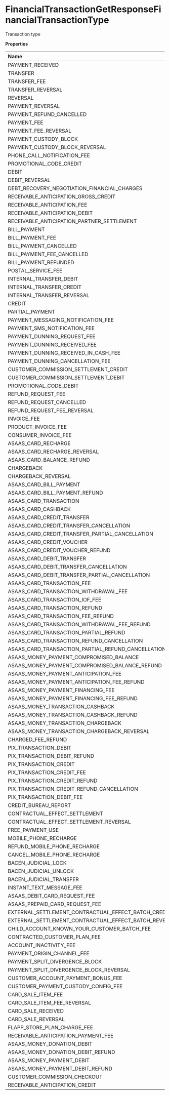 # FinancialTransactionGetResponseFinancialTransactionType

Transaction type

**Properties**

| Name                                                  | Type   | Required | Description                                             |
| :---------------------------------------------------- | :----- | :------- | :------------------------------------------------------ |
| PAYMENT_RECEIVED                                      | String | ✅       | "PAYMENT_RECEIVED"                                      |
| TRANSFER                                              | String | ✅       | "TRANSFER"                                              |
| TRANSFER_FEE                                          | String | ✅       | "TRANSFER_FEE"                                          |
| TRANSFER_REVERSAL                                     | String | ✅       | "TRANSFER_REVERSAL"                                     |
| REVERSAL                                              | String | ✅       | "REVERSAL"                                              |
| PAYMENT_REVERSAL                                      | String | ✅       | "PAYMENT_REVERSAL"                                      |
| PAYMENT_REFUND_CANCELLED                              | String | ✅       | "PAYMENT_REFUND_CANCELLED"                              |
| PAYMENT_FEE                                           | String | ✅       | "PAYMENT_FEE"                                           |
| PAYMENT_FEE_REVERSAL                                  | String | ✅       | "PAYMENT_FEE_REVERSAL"                                  |
| PAYMENT_CUSTODY_BLOCK                                 | String | ✅       | "PAYMENT_CUSTODY_BLOCK"                                 |
| PAYMENT_CUSTODY_BLOCK_REVERSAL                        | String | ✅       | "PAYMENT_CUSTODY_BLOCK_REVERSAL"                        |
| PHONE_CALL_NOTIFICATION_FEE                           | String | ✅       | "PHONE_CALL_NOTIFICATION_FEE"                           |
| PROMOTIONAL_CODE_CREDIT                               | String | ✅       | "PROMOTIONAL_CODE_CREDIT"                               |
| DEBIT                                                 | String | ✅       | "DEBIT"                                                 |
| DEBIT_REVERSAL                                        | String | ✅       | "DEBIT_REVERSAL"                                        |
| DEBT_RECOVERY_NEGOTIATION_FINANCIAL_CHARGES           | String | ✅       | "DEBT_RECOVERY_NEGOTIATION_FINANCIAL_CHARGES"           |
| RECEIVABLE_ANTICIPATION_GROSS_CREDIT                  | String | ✅       | "RECEIVABLE_ANTICIPATION_GROSS_CREDIT"                  |
| RECEIVABLE_ANTICIPATION_FEE                           | String | ✅       | "RECEIVABLE_ANTICIPATION_FEE"                           |
| RECEIVABLE_ANTICIPATION_DEBIT                         | String | ✅       | "RECEIVABLE_ANTICIPATION_DEBIT"                         |
| RECEIVABLE_ANTICIPATION_PARTNER_SETTLEMENT            | String | ✅       | "RECEIVABLE_ANTICIPATION_PARTNER_SETTLEMENT"            |
| BILL_PAYMENT                                          | String | ✅       | "BILL_PAYMENT"                                          |
| BILL_PAYMENT_FEE                                      | String | ✅       | "BILL_PAYMENT_FEE"                                      |
| BILL_PAYMENT_CANCELLED                                | String | ✅       | "BILL_PAYMENT_CANCELLED"                                |
| BILL_PAYMENT_FEE_CANCELLED                            | String | ✅       | "BILL_PAYMENT_FEE_CANCELLED"                            |
| BILL_PAYMENT_REFUNDED                                 | String | ✅       | "BILL_PAYMENT_REFUNDED"                                 |
| POSTAL_SERVICE_FEE                                    | String | ✅       | "POSTAL_SERVICE_FEE"                                    |
| INTERNAL_TRANSFER_DEBIT                               | String | ✅       | "INTERNAL_TRANSFER_DEBIT"                               |
| INTERNAL_TRANSFER_CREDIT                              | String | ✅       | "INTERNAL_TRANSFER_CREDIT"                              |
| INTERNAL_TRANSFER_REVERSAL                            | String | ✅       | "INTERNAL_TRANSFER_REVERSAL"                            |
| CREDIT                                                | String | ✅       | "CREDIT"                                                |
| PARTIAL_PAYMENT                                       | String | ✅       | "PARTIAL_PAYMENT"                                       |
| PAYMENT_MESSAGING_NOTIFICATION_FEE                    | String | ✅       | "PAYMENT_MESSAGING_NOTIFICATION_FEE"                    |
| PAYMENT_SMS_NOTIFICATION_FEE                          | String | ✅       | "PAYMENT_SMS_NOTIFICATION_FEE"                          |
| PAYMENT_DUNNING_REQUEST_FEE                           | String | ✅       | "PAYMENT_DUNNING_REQUEST_FEE"                           |
| PAYMENT_DUNNING_RECEIVED_FEE                          | String | ✅       | "PAYMENT_DUNNING_RECEIVED_FEE"                          |
| PAYMENT_DUNNING_RECEIVED_IN_CASH_FEE                  | String | ✅       | "PAYMENT_DUNNING_RECEIVED_IN_CASH_FEE"                  |
| PAYMENT_DUNNING_CANCELLATION_FEE                      | String | ✅       | "PAYMENT_DUNNING_CANCELLATION_FEE"                      |
| CUSTOMER_COMMISSION_SETTLEMENT_CREDIT                 | String | ✅       | "CUSTOMER_COMMISSION_SETTLEMENT_CREDIT"                 |
| CUSTOMER_COMMISSION_SETTLEMENT_DEBIT                  | String | ✅       | "CUSTOMER_COMMISSION_SETTLEMENT_DEBIT"                  |
| PROMOTIONAL_CODE_DEBIT                                | String | ✅       | "PROMOTIONAL_CODE_DEBIT"                                |
| REFUND_REQUEST_FEE                                    | String | ✅       | "REFUND_REQUEST_FEE"                                    |
| REFUND_REQUEST_CANCELLED                              | String | ✅       | "REFUND_REQUEST_CANCELLED"                              |
| REFUND_REQUEST_FEE_REVERSAL                           | String | ✅       | "REFUND_REQUEST_FEE_REVERSAL"                           |
| INVOICE_FEE                                           | String | ✅       | "INVOICE_FEE"                                           |
| PRODUCT_INVOICE_FEE                                   | String | ✅       | "PRODUCT_INVOICE_FEE"                                   |
| CONSUMER_INVOICE_FEE                                  | String | ✅       | "CONSUMER_INVOICE_FEE"                                  |
| ASAAS_CARD_RECHARGE                                   | String | ✅       | "ASAAS_CARD_RECHARGE"                                   |
| ASAAS_CARD_RECHARGE_REVERSAL                          | String | ✅       | "ASAAS_CARD_RECHARGE_REVERSAL"                          |
| ASAAS_CARD_BALANCE_REFUND                             | String | ✅       | "ASAAS_CARD_BALANCE_REFUND"                             |
| CHARGEBACK                                            | String | ✅       | "CHARGEBACK"                                            |
| CHARGEBACK_REVERSAL                                   | String | ✅       | "CHARGEBACK_REVERSAL"                                   |
| ASAAS_CARD_BILL_PAYMENT                               | String | ✅       | "ASAAS_CARD_BILL_PAYMENT"                               |
| ASAAS_CARD_BILL_PAYMENT_REFUND                        | String | ✅       | "ASAAS_CARD_BILL_PAYMENT_REFUND"                        |
| ASAAS_CARD_TRANSACTION                                | String | ✅       | "ASAAS_CARD_TRANSACTION"                                |
| ASAAS_CARD_CASHBACK                                   | String | ✅       | "ASAAS_CARD_CASHBACK"                                   |
| ASAAS_CARD_CREDIT_TRANSFER                            | String | ✅       | "ASAAS_CARD_CREDIT_TRANSFER"                            |
| ASAAS_CARD_CREDIT_TRANSFER_CANCELLATION               | String | ✅       | "ASAAS_CARD_CREDIT_TRANSFER_CANCELLATION"               |
| ASAAS_CARD_CREDIT_TRANSFER_PARTIAL_CANCELLATION       | String | ✅       | "ASAAS_CARD_CREDIT_TRANSFER_PARTIAL_CANCELLATION"       |
| ASAAS_CARD_CREDIT_VOUCHER                             | String | ✅       | "ASAAS_CARD_CREDIT_VOUCHER"                             |
| ASAAS_CARD_CREDIT_VOUCHER_REFUND                      | String | ✅       | "ASAAS_CARD_CREDIT_VOUCHER_REFUND"                      |
| ASAAS_CARD_DEBIT_TRANSFER                             | String | ✅       | "ASAAS_CARD_DEBIT_TRANSFER"                             |
| ASAAS_CARD_DEBIT_TRANSFER_CANCELLATION                | String | ✅       | "ASAAS_CARD_DEBIT_TRANSFER_CANCELLATION"                |
| ASAAS_CARD_DEBIT_TRANSFER_PARTIAL_CANCELLATION        | String | ✅       | "ASAAS_CARD_DEBIT_TRANSFER_PARTIAL_CANCELLATION"        |
| ASAAS_CARD_TRANSACTION_FEE                            | String | ✅       | "ASAAS_CARD_TRANSACTION_FEE"                            |
| ASAAS_CARD_TRANSACTION_WITHDRAWAL_FEE                 | String | ✅       | "ASAAS_CARD_TRANSACTION_WITHDRAWAL_FEE"                 |
| ASAAS_CARD_TRANSACTION_IOF_FEE                        | String | ✅       | "ASAAS_CARD_TRANSACTION_IOF_FEE"                        |
| ASAAS_CARD_TRANSACTION_REFUND                         | String | ✅       | "ASAAS_CARD_TRANSACTION_REFUND"                         |
| ASAAS_CARD_TRANSACTION_FEE_REFUND                     | String | ✅       | "ASAAS_CARD_TRANSACTION_FEE_REFUND"                     |
| ASAAS_CARD_TRANSACTION_WITHDRAWAL_FEE_REFUND          | String | ✅       | "ASAAS_CARD_TRANSACTION_WITHDRAWAL_FEE_REFUND"          |
| ASAAS_CARD_TRANSACTION_PARTIAL_REFUND                 | String | ✅       | "ASAAS_CARD_TRANSACTION_PARTIAL_REFUND"                 |
| ASAAS_CARD_TRANSACTION_REFUND_CANCELLATION            | String | ✅       | "ASAAS_CARD_TRANSACTION_REFUND_CANCELLATION"            |
| ASAAS_CARD_TRANSACTION_PARTIAL_REFUND_CANCELLATION    | String | ✅       | "ASAAS_CARD_TRANSACTION_PARTIAL_REFUND_CANCELLATION"    |
| ASAAS_MONEY_PAYMENT_COMPROMISED_BALANCE               | String | ✅       | "ASAAS_MONEY_PAYMENT_COMPROMISED_BALANCE"               |
| ASAAS_MONEY_PAYMENT_COMPROMISED_BALANCE_REFUND        | String | ✅       | "ASAAS_MONEY_PAYMENT_COMPROMISED_BALANCE_REFUND"        |
| ASAAS_MONEY_PAYMENT_ANTICIPATION_FEE                  | String | ✅       | "ASAAS_MONEY_PAYMENT_ANTICIPATION_FEE"                  |
| ASAAS_MONEY_PAYMENT_ANTICIPATION_FEE_REFUND           | String | ✅       | "ASAAS_MONEY_PAYMENT_ANTICIPATION_FEE_REFUND"           |
| ASAAS_MONEY_PAYMENT_FINANCING_FEE                     | String | ✅       | "ASAAS_MONEY_PAYMENT_FINANCING_FEE"                     |
| ASAAS_MONEY_PAYMENT_FINANCING_FEE_REFUND              | String | ✅       | "ASAAS_MONEY_PAYMENT_FINANCING_FEE_REFUND"              |
| ASAAS_MONEY_TRANSACTION_CASHBACK                      | String | ✅       | "ASAAS_MONEY_TRANSACTION_CASHBACK"                      |
| ASAAS_MONEY_TRANSACTION_CASHBACK_REFUND               | String | ✅       | "ASAAS_MONEY_TRANSACTION_CASHBACK_REFUND"               |
| ASAAS_MONEY_TRANSACTION_CHARGEBACK                    | String | ✅       | "ASAAS_MONEY_TRANSACTION_CHARGEBACK"                    |
| ASAAS_MONEY_TRANSACTION_CHARGEBACK_REVERSAL           | String | ✅       | "ASAAS_MONEY_TRANSACTION_CHARGEBACK_REVERSAL"           |
| CHARGED_FEE_REFUND                                    | String | ✅       | "CHARGED_FEE_REFUND"                                    |
| PIX_TRANSACTION_DEBIT                                 | String | ✅       | "PIX_TRANSACTION_DEBIT"                                 |
| PIX_TRANSACTION_DEBIT_REFUND                          | String | ✅       | "PIX_TRANSACTION_DEBIT_REFUND"                          |
| PIX_TRANSACTION_CREDIT                                | String | ✅       | "PIX_TRANSACTION_CREDIT"                                |
| PIX_TRANSACTION_CREDIT_FEE                            | String | ✅       | "PIX_TRANSACTION_CREDIT_FEE"                            |
| PIX_TRANSACTION_CREDIT_REFUND                         | String | ✅       | "PIX_TRANSACTION_CREDIT_REFUND"                         |
| PIX_TRANSACTION_CREDIT_REFUND_CANCELLATION            | String | ✅       | "PIX_TRANSACTION_CREDIT_REFUND_CANCELLATION"            |
| PIX_TRANSACTION_DEBIT_FEE                             | String | ✅       | "PIX_TRANSACTION_DEBIT_FEE"                             |
| CREDIT_BUREAU_REPORT                                  | String | ✅       | "CREDIT_BUREAU_REPORT"                                  |
| CONTRACTUAL_EFFECT_SETTLEMENT                         | String | ✅       | "CONTRACTUAL_EFFECT_SETTLEMENT"                         |
| CONTRACTUAL_EFFECT_SETTLEMENT_REVERSAL                | String | ✅       | "CONTRACTUAL_EFFECT_SETTLEMENT_REVERSAL"                |
| FREE_PAYMENT_USE                                      | String | ✅       | "FREE_PAYMENT_USE"                                      |
| MOBILE_PHONE_RECHARGE                                 | String | ✅       | "MOBILE_PHONE_RECHARGE"                                 |
| REFUND_MOBILE_PHONE_RECHARGE                          | String | ✅       | "REFUND_MOBILE_PHONE_RECHARGE"                          |
| CANCEL_MOBILE_PHONE_RECHARGE                          | String | ✅       | "CANCEL_MOBILE_PHONE_RECHARGE"                          |
| BACEN_JUDICIAL_LOCK                                   | String | ✅       | "BACEN_JUDICIAL_LOCK"                                   |
| BACEN_JUDICIAL_UNLOCK                                 | String | ✅       | "BACEN_JUDICIAL_UNLOCK"                                 |
| BACEN_JUDICIAL_TRANSFER                               | String | ✅       | "BACEN_JUDICIAL_TRANSFER"                               |
| INSTANT_TEXT_MESSAGE_FEE                              | String | ✅       | "INSTANT_TEXT_MESSAGE_FEE"                              |
| ASAAS_DEBIT_CARD_REQUEST_FEE                          | String | ✅       | "ASAAS_DEBIT_CARD_REQUEST_FEE"                          |
| ASAAS_PREPAID_CARD_REQUEST_FEE                        | String | ✅       | "ASAAS_PREPAID_CARD_REQUEST_FEE"                        |
| EXTERNAL_SETTLEMENT_CONTRACTUAL_EFFECT_BATCH_CREDIT   | String | ✅       | "EXTERNAL_SETTLEMENT_CONTRACTUAL_EFFECT_BATCH_CREDIT"   |
| EXTERNAL_SETTLEMENT_CONTRACTUAL_EFFECT_BATCH_REVERSAL | String | ✅       | "EXTERNAL_SETTLEMENT_CONTRACTUAL_EFFECT_BATCH_REVERSAL" |
| CHILD_ACCOUNT_KNOWN_YOUR_CUSTOMER_BATCH_FEE           | String | ✅       | "CHILD_ACCOUNT_KNOWN_YOUR_CUSTOMER_BATCH_FEE"           |
| CONTRACTED_CUSTOMER_PLAN_FEE                          | String | ✅       | "CONTRACTED_CUSTOMER_PLAN_FEE"                          |
| ACCOUNT_INACTIVITY_FEE                                | String | ✅       | "ACCOUNT_INACTIVITY_FEE"                                |
| PAYMENT_ORIGIN_CHANNEL_FEE                            | String | ✅       | "PAYMENT_ORIGIN_CHANNEL_FEE"                            |
| PAYMENT_SPLIT_DIVERGENCE_BLOCK                        | String | ✅       | "PAYMENT_SPLIT_DIVERGENCE_BLOCK"                        |
| PAYMENT_SPLIT_DIVERGENCE_BLOCK_REVERSAL               | String | ✅       | "PAYMENT_SPLIT_DIVERGENCE_BLOCK_REVERSAL"               |
| CUSTOMER_ACCOUNT_PAYMENT_BONUS_FEE                    | String | ✅       | "CUSTOMER_ACCOUNT_PAYMENT_BONUS_FEE"                    |
| CUSTOMER_PAYMENT_CUSTODY_CONFIG_FEE                   | String | ✅       | "CUSTOMER_PAYMENT_CUSTODY_CONFIG_FEE"                   |
| CARD_SALE_ITEM_FEE                                    | String | ✅       | "CARD_SALE_ITEM_FEE"                                    |
| CARD_SALE_ITEM_FEE_REVERSAL                           | String | ✅       | "CARD_SALE_ITEM_FEE_REVERSAL"                           |
| CARD_SALE_RECEIVED                                    | String | ✅       | "CARD_SALE_RECEIVED"                                    |
| CARD_SALE_REVERSAL                                    | String | ✅       | "CARD_SALE_REVERSAL"                                    |
| FLAPP_STORE_PLAN_CHARGE_FEE                           | String | ✅       | "FLAPP_STORE_PLAN_CHARGE_FEE"                           |
| RECEIVABLE_ANTICIPATION_PAYMENT_FEE                   | String | ✅       | "RECEIVABLE_ANTICIPATION_PAYMENT_FEE"                   |
| ASAAS_MONEY_DONATION_DEBIT                            | String | ✅       | "ASAAS_MONEY_DONATION_DEBIT"                            |
| ASAAS_MONEY_DONATION_DEBIT_REFUND                     | String | ✅       | "ASAAS_MONEY_DONATION_DEBIT_REFUND"                     |
| ASAAS_MONEY_PAYMENT_DEBIT                             | String | ✅       | "ASAAS_MONEY_PAYMENT_DEBIT"                             |
| ASAAS_MONEY_PAYMENT_DEBIT_REFUND                      | String | ✅       | "ASAAS_MONEY_PAYMENT_DEBIT_REFUND"                      |
| CUSTOMER_COMMISSION_CHECKOUT                          | String | ✅       | "CUSTOMER_COMMISSION_CHECKOUT"                          |
| RECEIVABLE_ANTICIPATION_CREDIT                        | String | ✅       | "RECEIVABLE_ANTICIPATION_CREDIT"                        |

<!-- This file was generated by liblab | https://liblab.com/ -->
